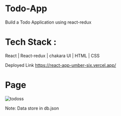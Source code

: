 # Todo-App
Build a Todo Application using react-redux
# Tech Stack : 
React  | React-redux | chakara UI |  HTML | CSS

Deployed Link
https://react-app-umber-six.vercel.app/

# Page
![todoss](https://user-images.githubusercontent.com/112858852/215287308-80a9e979-58da-4e8d-91ac-7740fc3675d2.png)

Note: Data store in db.json 
